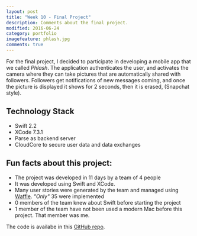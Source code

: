 ```yaml
---
layout: post
title: "Week 10 - Final Project"
description: Comments about the final project.
modified: 2016-06-24
category: portfolio
imagefeature: phlash.jpg
comments: true
---
```


For the final project, I decided to participate in developing a mobile app that we called _Phlash_. The application authenticates the user, and activates the camera where they can take pictures that are automatically shared with followers.  Followers get notifications of new messages coming, and once the picture is displayed it shows for 2 seconds, then it is erased, (Snapchat style).

## Technology Stack

- Swift 2.2
- XCode 7.3.1
- Parse as backend server
- CloudCore to secure user data and data exchanges



## Fun facts about this project:

* The project was developed in 11 days by a team of 4 people
* It was developed using Swift and XCode.
* Many user stories were generated by the team and managed using <a href="https://waffle.io/" target="_blank">Waffle</a>.  _"Only"_ 35 were implemented
* 0 members of the team knew about Swift before starting the project
* 1 member of the team have not been used a modern Mac before this project.  That member was me.


The code is availabe in this  <a href="https://github.com/tigretoncio/phlash" target="_blank">GitHub repo</a>.

